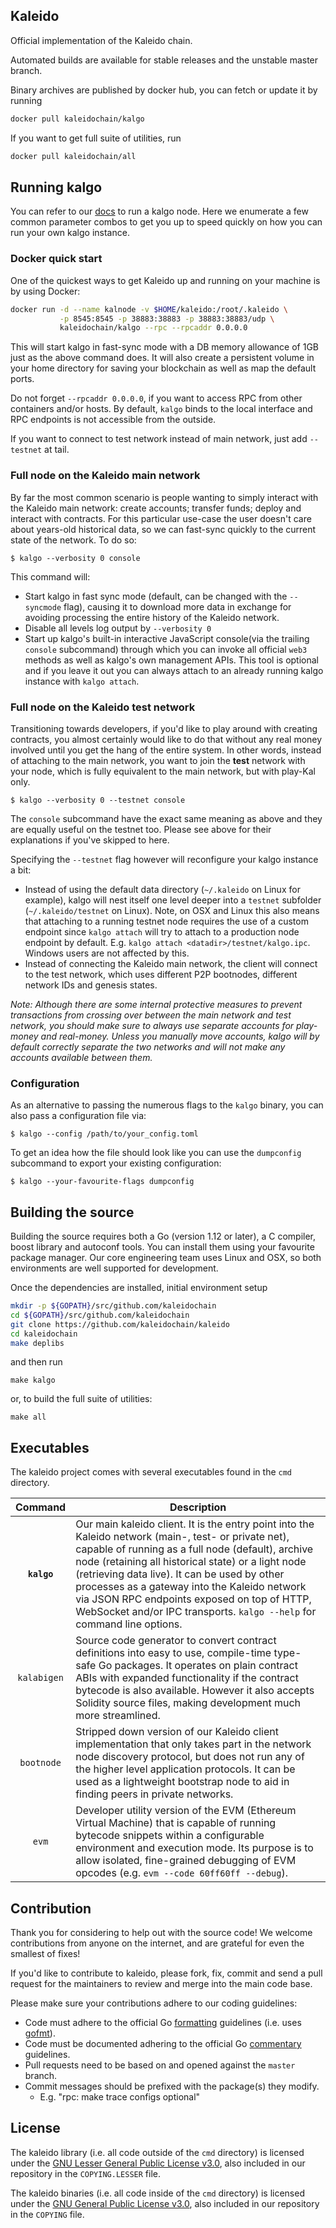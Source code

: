## Kaleido

Official implementation of the Kaleido chain.

Automated builds are available for stable releases and the unstable master branch.


Binary archives are published by docker hub, you can fetch or update it by running

```bash
docker pull kaleidochain/kalgo
```

If you want to get full suite of utilities, run

```bash
docker pull kaleidochain/all
```

## Running kalgo

You can refer to our [docs](https://docs.kaleidochain.io) to run a kalgo node. Here we
enumerate a few common parameter combos to get you up to speed quickly on how you can run your
own kalgo instance.

### Docker quick start

One of the quickest ways to get Kaleido up and running on your machine is by using Docker:

```bash
docker run -d --name kalnode -v $HOME/kaleido:/root/.kaleido \
           -p 8545:8545 -p 38883:38883 -p 38883:38883/udp \
           kaleidochain/kalgo --rpc --rpcaddr 0.0.0.0
```

This will start kalgo in fast-sync mode with a DB memory allowance of 1GB just as the above command does.  It will also create a persistent volume in your home directory for saving your blockchain as well as map the default ports.

Do not forget `--rpcaddr 0.0.0.0`, if you want to access RPC from other containers and/or hosts. By default, `kalgo` binds to the local interface and RPC endpoints is not accessible from the outside.

If you want to connect to test network instead of main network, just add `--testnet` at tail.

### Full node on the Kaleido main network

By far the most common scenario is people wanting to simply interact with the Kaleido main network:
create accounts; transfer funds; deploy and interact with contracts. For this particular use-case
the user doesn't care about years-old historical data, so we can fast-sync quickly to the current
state of the network. To do so:

```
$ kalgo --verbosity 0 console
```

This command will:

 * Start kalgo in fast sync mode (default, can be changed with the `--syncmode` flag), causing it to
   download more data in exchange for avoiding processing the entire history of the Kaleido network.
 * Disable all levels log output by `--verbosity 0`
 * Start up kalgo's built-in interactive JavaScript console(via the trailing `console` subcommand)
   through which you can invoke all official `web3` methods as well as kalgo's own management APIs.
   This tool is optional and if you leave it out you can always attach to an already running kalgo instance
   with `kalgo attach`.

### Full node on the Kaleido test network

Transitioning towards developers, if you'd like to play around with creating contracts, you
almost certainly would like to do that without any real money involved until you get the hang of the
entire system. In other words, instead of attaching to the main network, you want to join the **test**
network with your node, which is fully equivalent to the main network, but with play-Kal only.

```
$ kalgo --verbosity 0 --testnet console
```

The `console` subcommand have the exact same meaning as above and they are equally useful on the
testnet too. Please see above for their explanations if you've skipped to here.

Specifying the `--testnet` flag however will reconfigure your kalgo instance a bit:

 * Instead of using the default data directory (`~/.kaleido` on Linux for example), kalgo will nest
   itself one level deeper into a `testnet` subfolder (`~/.kaleido/testnet` on Linux). Note, on OSX
   and Linux this also means that attaching to a running testnet node requires the use of a custom
   endpoint since `kalgo attach` will try to attach to a production node endpoint by default. E.g.
   `kalgo attach <datadir>/testnet/kalgo.ipc`. Windows users are not affected by this.
 * Instead of connecting the Kaleido main network, the client will connect to the test network,
   which uses different P2P bootnodes, different network IDs and genesis states.
   
*Note: Although there are some internal protective measures to prevent transactions from crossing
over between the main network and test network, you should make sure to always use separate accounts
for play-money and real-money. Unless you manually move accounts, kalgo will by default correctly
separate the two networks and will not make any accounts available between them.*

### Configuration

As an alternative to passing the numerous flags to the `kalgo` binary, you can also pass a configuration file via:

```
$ kalgo --config /path/to/your_config.toml
```

To get an idea how the file should look like you can use the `dumpconfig` subcommand to export your existing configuration:

```
$ kalgo --your-favourite-flags dumpconfig
```

## Building the source

Building the source requires both a Go (version 1.12 or later), a C compiler, boost library and autoconf tools.
You can install them using your favourite package manager.
Our core engineering team uses Linux and OSX, so both environments are well supported for development.

Once the dependencies are installed, initial environment setup

```bash
mkdir -p ${GOPATH}/src/github.com/kaleidochain
cd ${GOPATH}/src/github.com/kaleidochain
git clone https://github.com/kaleidochain/kaleido
cd kaleidochain
make deplibs
```

and then run

    make kalgo

or, to build the full suite of utilities:

    make all

## Executables

The kaleido project comes with several executables found in the `cmd` directory.

| Command    | Description |
|:----------:|-------------|
| **`kalgo`** | Our main kaleido client. It is the entry point into the Kaleido network (main-, test- or private net), capable of running as a full node (default), archive node (retaining all historical state) or a light node (retrieving data live). It can be used by other processes as a gateway into the Kaleido network via JSON RPC endpoints exposed on top of HTTP, WebSocket and/or IPC transports. `kalgo --help` for command line options. |
| `kalabigen` | Source code generator to convert contract definitions into easy to use, compile-time type-safe Go packages. It operates on plain contract ABIs with expanded functionality if the contract bytecode is also available. However it also accepts Solidity source files, making development much more streamlined. |
| `bootnode` | Stripped down version of our Kaleido client implementation that only takes part in the network node discovery protocol, but does not run any of the higher level application protocols. It can be used as a lightweight bootstrap node to aid in finding peers in private networks. |
| `evm` | Developer utility version of the EVM (Ethereum Virtual Machine) that is capable of running bytecode snippets within a configurable environment and execution mode. Its purpose is to allow isolated, fine-grained debugging of EVM opcodes (e.g. `evm --code 60ff60ff --debug`). |

## Contribution

Thank you for considering to help out with the source code! We welcome contributions from
anyone on the internet, and are grateful for even the smallest of fixes!

If you'd like to contribute to kaleido, please fork, fix, commit and send a pull request
for the maintainers to review and merge into the main code base.

Please make sure your contributions adhere to our coding guidelines:

 * Code must adhere to the official Go [formatting](https://golang.org/doc/effective_go.html#formatting) guidelines (i.e. uses [gofmt](https://golang.org/cmd/gofmt/)).
 * Code must be documented adhering to the official Go [commentary](https://golang.org/doc/effective_go.html#commentary) guidelines.
 * Pull requests need to be based on and opened against the `master` branch.
 * Commit messages should be prefixed with the package(s) they modify.
   * E.g. "rpc: make trace configs optional"

## License

The kaleido library (i.e. all code outside of the `cmd` directory) is licensed under the
[GNU Lesser General Public License v3.0](https://www.gnu.org/licenses/lgpl-3.0.en.html), also
included in our repository in the `COPYING.LESSER` file.

The kaleido binaries (i.e. all code inside of the `cmd` directory) is licensed under the
[GNU General Public License v3.0](https://www.gnu.org/licenses/gpl-3.0.en.html), also included
in our repository in the `COPYING` file.
